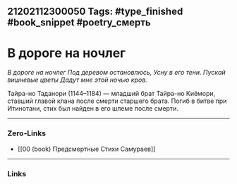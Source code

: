 21202112300050
Tags: #type_finished #book_snippet #poetry_смерть
---
# В дороге на ночлег

*В дороге на ночлег
Под деревом остановлюсь,
Усну в его тени.
Пускай вишневые цветы
Дадут мне этой ночью кров.*

Тайра-но Таданори (1144–1184) — младший брат Тайра-но Киёмори, ставший главой клана после смерти старшего брата. Погиб в битве при Итинотани, стих был найден в его шлеме после смерти.

---
### Zero-Links
- [[00 (book) Предсмертные Стихи Самураев]]
---
### Links